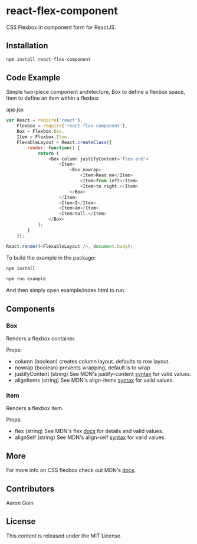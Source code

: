 react-flex-component
====================

CSS Flexbox in component form for ReactJS.

## Installation
```sh
npm install react-flex-component
```
## Code Example

Simple two-piece component architecture, Box to define a flexbox space, Item to define an item within a flexbox

app.jsx
```js
var React = require('react'),
	Flexbox = require('react-flex-component'),
	Box = Flexbox.Box,
	Item = Flexbox.Item,
	FlexableLayout = React.createClass({
		render: function() {
			return (
				<Box column justifyContent='flex-end'>
					<Item>
						<Box nowrap>
							<Item>Read me</Item>
							<Item>from left</Item>
							<Item>to right.</Item>
						</Box>
					</Item>
					<Item>I</Item>
					<Item>am</Item>
					<Item>tall.</Item>
				</Box>
			);
		}
	});

React.render(<FlexableLayout />, document.body);
```
To build the example in the package:
```sh
npm install

npm run example
```
And then simply open example/index.html to run.

## Components

### Box

Renders a flexbox container.

Props:
- column (boolean) <Box column> creates column layout. <Box> defaults to row layout.
- nowrap (boolean) <Box nowrap> prevents wrapping, default is to wrap
- justifyContent (string) See MDN's justify-content [syntax](https://developer.mozilla.org/en-US/docs/Web/CSS/justify-content#Syntax) for valid values.
- alignItems (string) See MDN's align-items [syntax](https://developer.mozilla.org/en-US/docs/Web/CSS/align-items#Syntax) for valid values.

### Item

Renders a flexbox item.

Props:
- flex (string) See MDN's flex [docs](https://developer.mozilla.org/en-US/docs/Web/CSS/flex) for details and valid values.
- alignSelf (string) See MDN's align-self [syntax](https://developer.mozilla.org/en-US/docs/Web/CSS/align-self#Syntax) for valid values.

## More

For more info on CSS flexbox check out MDN's [docs](https://developer.mozilla.org/en-US/docs/Web/Guide/CSS/Flexible_boxes).

## Contributors

Aaron Goin

## License

This content is released under the MIT License.